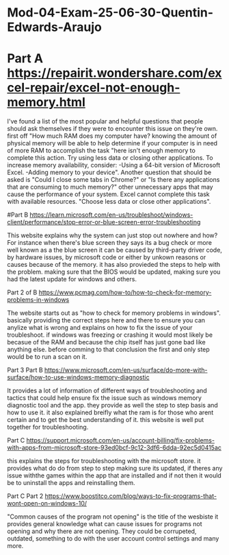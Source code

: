 # Mod-04-Exam-25-06-30-Quentin-Edwards-Araujo

# Part A   https://repairit.wondershare.com/excel-repair/excel-not-enough-memory.html

I've found a list of the most popular and helpful questions that people should ask themselves if they were to encounter this issue on they're own. first off "How much RAM does my computer have? knowing the amount of physical memory will be able to help determine if your computer is in need of more RAM to accomplish the task "here isn't enough memory to complete this action. Try using less data or closing other applications. To increase memory availability, consider:
-Using a 64-bit version of Microsoft Excel.
-Adding memory to your device". Another question that should be asked is "Could I close some tabs in Chrome?" or "Is there any applications that are consuming to much memory?" other unnecessary apps that may cause the performance of your system. Excel cannot complete this task with available resources. "Choose less data or close other applications".



#Part B  https://learn.microsoft.com/en-us/troubleshoot/windows-client/performance/stop-error-or-blue-screen-error-troubleshooting

This website explains why the system can just stop out nowhere and how? For instance when there's blue screen they says its a bug check or more well known as a the blue screen it can be caused by third-party driver code, by hardware issues, by microsoft code or either by unkown reasons or causes because of the memory. it has also provieded the steps to help with the problem. making sure that the BIOS would be updated, making sure you had the latest update for windows and others.

Part 2 of B  https://www.pcmag.com/how-to/how-to-check-for-memory-problems-in-windows

The website starts out as "how to check for memory problems in windows". basically providing the correct steps here and there to ensure you can anylize what is wrong and explains on how to fix the issue of your troubleshoot. if windows was freezing or crashing it would most likely be becasue of the RAM and because the chip itself has just gone bad like anything else. before comming to that conclusion the first and only step would be to run a scan on it. 

Part 3 Part B  https://www.microsoft.com/en-us/surface/do-more-with-surface/how-to-use-windows-memory-diagnostic

It provides a lot of information of different ways of troubleshooting and tactics that could help ensure fix the issue such as windows memory diagnostic tool and the app. they provide as well the step to step basis and how to use it. it also explained breifly what the ram is for those who arent certain and to get the best understanding of it. this website is well put together  for troubleshooting.

Part C  https://support.microsoft.com/en-us/account-billing/fix-problems-with-apps-from-microsoft-store-93ed0bcf-9c12-3df6-6dda-92ec5d0415ac

this explains the steps for troubleshooting with the microsoft store. it provides what do do from step to step making sure its updated, if theres any issue withthe games within the app that are installed and if not then it would be to uninstall the apps and reinstalling them.

Part C Part 2  https://www.boostitco.com/blog/ways-to-fix-programs-that-wont-open-on-windows-10/

"Common causes of the program not opening" is the title of the wesbiste it provides general knowledge what can cause issues for programs not opening and why there are not opening. They could be corrupeted, outdated, something to do with the user account control settings and many more. 
